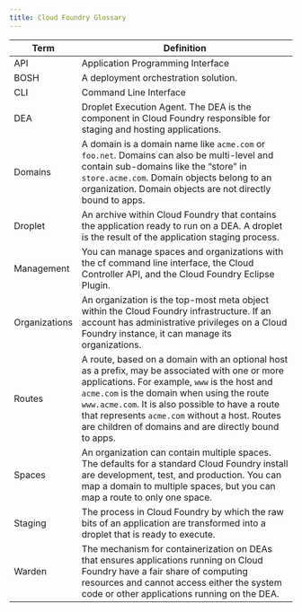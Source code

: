 ```yaml
---
title: Cloud Foundry Glossary
---
```


| Term          | Definition   |
| ------------- | ------------ |
| API           | Application Programming Interface |
| BOSH          | A deployment orchestration solution. |
| CLI           | Command Line Interface |
| DEA           | Droplet Execution Agent. The DEA is the component in Cloud Foundry responsible for staging and hosting applications. |
| Domains       | A domain is a domain name like `acme.com` or `foo.net`. Domains can also be multi-level and contain sub-domains like the “store” in `store.acme.com`. Domain objects belong to an organization. Domain objects are not directly bound to apps. |
| Droplet       | An archive within Cloud Foundry that contains the application ready to run on a DEA. A droplet is the result of the application staging process. |
| Management    | You can manage spaces and organizations with the cf command line interface, the Cloud Controller API, and the Cloud Foundry Eclipse Plugin. |
| Organizations | An organization is the top-most meta object within the Cloud Foundry infrastructure. If an account has administrative privileges on a Cloud Foundry instance, it can manage its organizations. |
| Routes        | A route, based on a domain with an optional host as a prefix, may be associated with one or more applications. For example, `www` is the host and `acme.com` is the domain when using the route `www.acme.com`. It is also possible to have a route that represents `acme.com` without a host. Routes are children of domains and are directly bound to apps. |
| Spaces        | An organization can contain multiple spaces. The defaults for a standard Cloud Foundry install are development, test, and production. You can map a domain to multiple spaces, but you can map a route to only one space. |
| Staging       | The process in Cloud Foundry by which the raw bits of an application are transformed into a droplet that is ready to execute. |
| Warden        | The mechanism for containerization on DEAs that ensures applications running on Cloud Foundry have a fair share of computing resources and cannot access either the system code or other applications running on the DEA. |